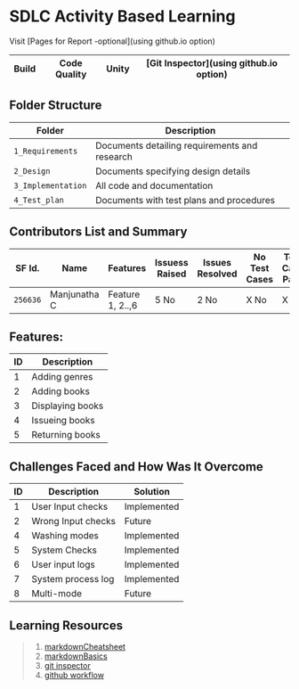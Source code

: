 # SDLC Activity Based Learning

Visit [Pages for Report -optional](using github.io option)

Build | Code Quality | Unity | [Git Inspector](using github.io option)
------|----------|-------|--------------


## Folder Structure
Folder             | Description
-------------------| -----------------------------------------
`1_Requirements`   | Documents detailing requirements and research
`2_Design`         | Documents specifying design details
`3_Implementation` | All code and documentation
`4_Test_plan`      | Documents with test plans and procedures

## Contributors List and Summary

SF Id. |  Name   |    Features    | Issuess Raised |Issues Resolved|No Test Cases|Test Case Pass
-------|---------------------|----------------|----------------|---------------|-------------|--------------
`256636` | Manjunatha C  | Feature 1, 2..,6   | 5 No     | 2 No   |X No   |X No        

## Features:
ID | Description 
---|----------------------
 1 | Adding genres  
 2 | Adding books  
 3 | Displaying books 
 4 | Issueing books 
 5 | Returning books 
## Challenges Faced and How Was It Overcome

ID | Description | Solution
---|----------------------|---------------------------------------
 1 |  User Input checks  | Implemented
 2 |  Wrong Input checks | Future
 4 |  Washing modes  | Implemented
 5 | System Checks | Implemented
 6 | User input logs | Implemented
 7 | System process log | Implemented
 8 | Multi-mode | Future
 
## Learning Resources
>1. [markdownCheatsheet](https://github.com/adam-p/markdown-here/wiki/Markdown-Cheatsheet)
>2. [markdownBasics](https://guides.github.com/features/mastering-markdown/)
>3. [git inspector](https://github.com/ejwa/gitinspector.git)
>4. [github workflow](https://docs.github.com/en/actions/learn-github-action)

